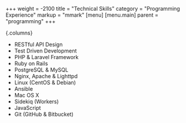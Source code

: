 +++
weight = -2100
title = "Technical Skills"
category = "Programming Experience"
markup = "mmark"
[menu]
  [menu.main]
    parent = "programming"
+++

{.columns}
- RESTful API Design
- Test Driven Development
- PHP & Laravel Framework
- Ruby on Rails
- PostgreSQL & MySQL
- Nginx, Apache & Lighttpd
- Linux (CentOS & Debian)
- Ansible
- Mac OS X
- Sidekiq (Workers)
- JavaScript
- Git (GitHub & Bitbucket)